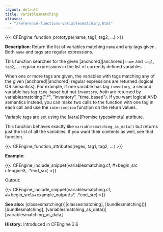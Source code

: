 ```yaml
---
layout: default
title: variablesmatching
aliases:
  - "/reference-functions-variablesmatching.html"
---
```


{{< CFEngine_function_prototype(name, tag1, tag2, ...) >}}

**Description:** Return the list of variables matching `name` and any tags
given. Both `name` and tags are regular expressions.

This function searches for the given [anchored][anchored] `name` and
`tag1`, `tag2`, ... regular expressions in the list of currently defined
variables.

When one or more tags are given, the variables with tags matching any
of the given [anchored][anchored] regular expressions are returned (logical OR semantics).
For example, if one variable has tag `inventory`, a second variable has tag `time_based`
but not `inventory`, _both_ are returned by variablesmatching(".\*", "inventory", "time_based").
If you want logical AND semantics instead, you can make two calls to the function
with one tag in each call and use the `intersection` function on the return values.

Variable tags are set using the [`meta`][Promise types#meta] attribute.

This function behaves exactly like `variablesmatching_as_data()` but returns
just the list of all the variables. If you want their contents as well, see that
function.

{{< CFEngine_function_attributes(regex, tag1, tag2, ...) >}}

**Example:**

{{< CFEngine_include_snippet(variablesmatching.cf, #\+begin_src cfengine3, .*end_src) >}}

Output:

{{< CFEngine_include_snippet(variablesmatching.cf, #\+begin_src\s+example_output\s*, .*end_src) >}}

**See also:** [classesmatching()][classesmatching], [bundlesmatching()][bundlesmatching], [variablesmatching_as_data()][variablesmatching_as_data]

**History:** Introduced in CFEngine 3.6

